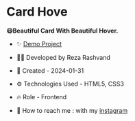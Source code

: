 # Card Hove

**😃Beautiful Card With Beautiful Hover.**

- ✨ [Demo Project](https://reza-developer01.github.io/card-hover/)

- 👨‍💻 Developed by Reza Rashvand

- 📅 Created - 2024-01-31

- ⚙️ Technologies Used - HTML5, CSS3

- 🔥 Role - Frontend

- 🤝 How to reach me : with my [instagram](https://www.instagram.com/amirreza_rashvand_developer)
